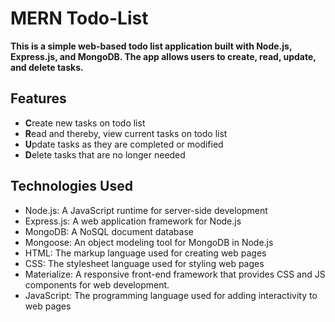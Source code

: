 # MERN Todo-List
**This is a simple web-based todo list application built with Node.js, Express.js, and MongoDB. The app allows users to create, read, update, and delete tasks.**

## Features
- **C**reate new tasks on todo list
- **R**ead and thereby, view current tasks on todo list
- **U**pdate tasks as they are completed or modified
- **D**elete tasks that are no longer needed

## Technologies Used
- Node.js: A JavaScript runtime for server-side development
- Express.js: A web application framework for Node.js
- MongoDB: A NoSQL document database
- Mongoose: An object modeling tool for MongoDB in Node.js
- HTML: The markup language used for creating web pages
- CSS: The stylesheet language used for styling web pages
- Materialize: A responsive front-end framework that provides CSS and JS components for web development.
- JavaScript: The programming language used for adding interactivity to web pages

